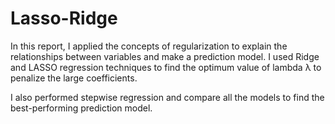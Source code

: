 # Lasso-Ridge

In this report, I applied the concepts of regularization to explain the relationships between variables and make a prediction model. I used Ridge and LASSO regression techniques to find the optimum value of lambda λ to penalize the large coefficients. 

I also performed stepwise regression and compare all the models to find the best-performing prediction model.
